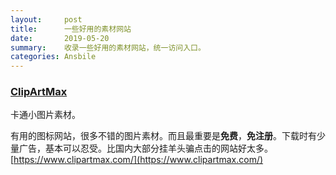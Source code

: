 ```yaml
---
layout:     post
title:      一些好用的素材网站
date:       2019-05-20
summary:    收录一些好用的素材网站，统一访问入口。
categories: Ansbile
---
```


### [ClipArtMax](https://www.clipartmax.com/)

卡通小图片素材。

有用的图标网站，很多不错的图片素材。而且最重要是**免费**，**免注册**。下载时有少量广告，基本可以忍受。比国内大部分挂羊头骗点击的网站好太多。
[https://www.clipartmax.com/](https://www.clipartmax.com/)
